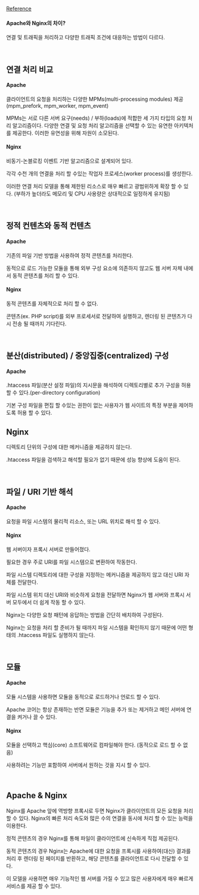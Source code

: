 [Reference](https://www.youtube.com/watch?v=ZhfpYgl8BtQ)

#### Apache와 Nginx의 차이?

연결 및 트래픽을 처리하고 다양한 트래픽 조건에 대응하는 방법이 다르다.

<br>

## 연결 처리 비교

#### Apache

클라이언트의 요청을 처리하는 다양한 MPMs(multi-processing modules) 제공 (mpm_prefork, mpm_worker, mpm_event)

MPMs는 서로 다른 서버 요구(needs) / 부하(loads)에 적합한 세 가지 타입의 요청 처리 알고리즘이다. 다양한 연결 및 요청 처리 알고리즘을 선택할 수 있는 유연한 아키텍처를 제공한다. 이러한 유연성을 위해 자원이 소모된다.

#### Nginx

비동기-논블로킹 이벤트 기반 알고리즘으로 설계되어 있다.

각각 수천 개의 연결을 처리 할 수있는 작업자 프로세스(worker process)를 생성한다.

이러한 연결 처리 모델을 통해 제한된 리소스로 매우 빠르고 광범위하게 확장 할 수 있다. (부하가 높더라도 메모리 및 CPU 사용량은 상대적으로 일정하게 유지됨)

<br>

## 정적 컨텐츠와 동적 컨텐츠

#### Apache

기존의 파일 기반 방법을 사용하여 정적 콘텐츠를 처리한다.

동적으로 로드 가능한 모듈을 통해 외부 구성 요소에 의존하지 않고도 웹 서버 자체 내에서 동적 콘텐츠를 처리 할 수 ​​있다.

#### Nginx

동적 콘텐츠를 자체적으로 처리 할 수 ​​없다. 

콘텐츠(ex. PHP script)를 외부 프로세서로 전달하여 실행하고, 렌더링 된 콘텐츠가 다시 전송 될 때까지 기다린다.

<br>

## 분산(distributed) / 중앙집중(centralized) 구성

#### Apache

.htaccess 파일(분산 설정 파일)의 지시문을 해석하여 디렉토리별로 추가 구성을 허용할 수 있다.(per-directory configuration)

기본 구성 파일을 편집 할 수있는 권한이 없는 사용자가 웹 사이트의 특정 부분을 제어하도록 허용 할 수 있다.

## Nginx

디렉토리 단위의 구성에 대한 메커니즘을 제공하지 않는다.

.htaccess 파일을 검색하고 해석할 필요가 없기 때문에 성능 향상에 도움이 된다.

<br>

## 파일 / URI 기반 해석

#### Apache

요청을 파일 시스템의 물리적 리소스, 또는 URL 위치로 해석 할 수 있다.

#### Nginx 

웹 서버이자 프록시 서버로 만들어졌다.

필요한 경우 주로 URI를 파일 시스템으로 변환하여 작동한다.

파일 시스템 디렉토리에 대한 구성을 지정하는 메커니즘을 제공하지 않고 대신 URI 자체를 전달한다.

파일 시스템 위치 대신 URI와 비슷하게 요청을 전달하면 Nginx가 웹 서버와 프록시 서버 모두에서 더 쉽게 작동 할 수 있다.

Nginx는 다양한 요청 패턴에 응답하는 방법을 간단히 배치하여 구성된다.

Nginx는 요청을 처리 할 준비가 될 때까지 파일 시스템을 확인하지 않기 때문에 어떤 형태의 .htaccess 파일도 실행하지 않는다.

<br>

## 모듈

#### Apache

모듈 시스템을 사용하면 모듈을 동적으로 로드하거나 언로드 할 수 있다.

Apache 코어는 항상 존재하는 반면 모듈은 기능을 추가 또는 제거하고 메인 서버에 연결을 켜거나 끌 수 있다.

#### Nginx

모듈을 선택하고 핵심(core) 소프트웨어로 컴파일해야 한다. (동적으로 로드 할 수 없음)

사용하려는 기능만 포함하여 서버에서 원하는 것을 지시 할 수 있다.

<br>

## Apache & Nginx

Nginx를 Apache 앞에 역방향 프록시로 두면 Nginx가 클라이언트의 모든 요청을 처리 할 수 ​​있다. Nginx의 빠른 처리 속도와 많은 수의 연결을 동시에 처리 할 수 있는 능력을 이용한다. 

정적 콘텐츠의 경우 Nginx를 통해  파일이 클라이언트에 신속하게 직접 제공된다.

동적 콘텐츠의 경우 Nginx는 Apache에 대한 요청을 프록시를 사용하여(대신) 결과를 처리 후 렌더링 된 페이지를 반환하고, 해당 콘텐츠를 클라이언트로 다시 전달할 수 있다.

이 모델을 사용하면 매우 기능적인 웹 서버를 가질 수 있고 많은 사용자에게 매우 빠르게 서비스를 제공 할 수 있다.







